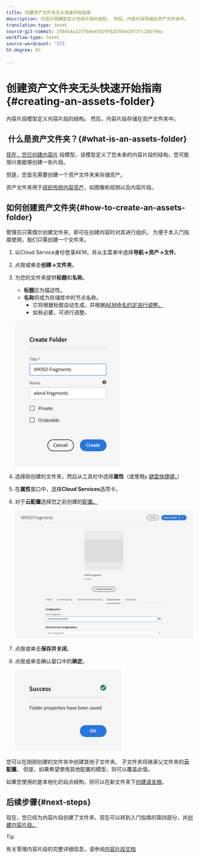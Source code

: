 ```yaml
---
title: 创建资产文件夹无头快速开始指南
description: 内容片段模型定义内容片段的结构。 然后，内容片段存储在资产文件夹中。
translation-type: tm+mt
source-git-commit: 259d54a225f8dee5929f62b784e28f3fc2bb794a
workflow-type: tm+mt
source-wordcount: '373'
ht-degree: 0%

---
```



# 创建资产文件夹无头快速开始指南{#creating-an-assets-folder}

内容片段模型定义内容片段的结构。 然后，内容片段存储在资产文件夹中。

##  什么是资产文件夹？{#what-is-an-assets-folder}

[现在，您已创建内容片](create-content-model.md) 段模型，该模型定义了您未来的内容片段的结构，您可能很兴奋能够创建一些片段。

但是，您首先需要创建一个资产文件夹来存储资产。

资产文件夹用于[组织传统内容资产](/help/assets/manage-digital-assets.md)，如图像和视频以及内容片段。

## 如何创建资产文件夹{#how-to-create-an-assets-folder}

管理员只需偶尔创建文件夹，即可在创建内容时对其进行组织。 为便于本入门指南使用，我们只需创建一个文件夹。

1. 以Cloud Service身份登录AEM，并从主菜单中选择&#x200B;**导航->资产->文件**。
1. 点按或单击&#x200B;**创建->文件夹**。
1. 为您的文件夹提供&#x200B;**标题**&#x200B;和&#x200B;**名称**。
   * **标题**&#x200B;应为描述性。
   * **名称**&#x200B;将成为存储库中的节点名称。
      * 它将根据标题自动生成，并根据[AEM命名约定进行调整。](/help/implementing/developing/introduction/naming-conventions.md)
      * 如有必要，可进行调整。

   ![创建文件夹](../assets/assets-folder-create.png)
1. 选择刚创建的文件夹，然后从工具栏中选择&#x200B;**属性**（或使用`p` [键盘快捷键。](/help/sites-cloud/authoring/getting-started/keyboard-shortcuts.md)）
1. 在&#x200B;**属性**&#x200B;窗口中，选择&#x200B;**Cloud Services**&#x200B;选项卡。
1. 对于&#x200B;**云配置**&#x200B;选择您之前创建的[配置。](create-configuration.md)

   ![配置资产文件夹](../assets/assets-folder-configure.png)
1. 点按或单击&#x200B;**保存并关闭**。
1. 点按或单击确认窗口中的&#x200B;**确定**。

   ![确认窗口](../assets/assets-folder-confirmation.png)

您可以在刚刚创建的文件夹中创建其他子文件夹。 子文件夹将继承父文件夹的&#x200B;**云配置**。 但是，如果希望使用其他配置的模型，则可以覆盖此值。

如果您使用的是本地化的站点结构，则可以在新文件夹下[创建语言根](/help/assets/translate-assets.md)。

## 后续步骤{#next-steps}

现在，您已经为内容片段创建了文件夹，现在可以转到入门指南的第四部分，并[创建内容片段。](create-content-fragment.md)

>[!TIP]
>
>有关管理内容片段的完整详细信息，请参阅[内容片段文档](/help/assets/content-fragments/content-fragments.md)
